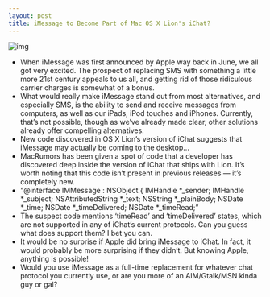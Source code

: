 ```yaml
---
layout: post
title: iMessage to Become Part of Mac OS X Lion's iChat?
---
```

![img](http://media.idownloadblog.com/wp-content/uploads/2011/09/Screen-Shot-2011-06-23-at-5.11-e1316033076928.png)
* When iMessage was first announced by Apple way back in June, we all got very excited. The prospect of replacing SMS with something a little more 21st century appeals to us all, and getting rid of those ridiculous carrier charges is somewhat of a bonus.
* What would really make iMessage stand out from most alternatives, and especially SMS, is the ability to send and receive messages from computers, as well as our iPads, iPod touches and iPhones. Currently, that’s not possible, though as we’ve already made clear, other solutions already offer compelling alternatives.
* New code discovered in OS X Lion’s version of iChat suggests that iMessage may actually be coming to the desktop…
* MacRumors has been given a spot of code that a developer has discovered deep inside the version of iChat that ships with Lion. It’s worth noting that this code isn’t present in previous releases — it’s completely new.
* “@interface IMMessage : NSObject { IMHandle *_sender; IMHandle *_subject; NSAttributedString *_text; NSString *_plainBody; NSDate *_time; NSDate *_timeDelivered; NSDate *_timeRead;”
* The suspect code mentions ‘timeRead’ and ‘timeDelivered’ states, which are not supported in any of iChat’s current protocols. Can you guess what does support them? I bet you can.
* It would be no surprise if Apple did bring iMessage to iChat. In fact, it would probably be more surprising if they didn’t. But knowing Apple, anything is possible!
* Would you use iMessage as a full-time replacement for whatever chat protocol you currently use, or are you more of an AIM/Gtalk/MSN kinda guy or gal?

